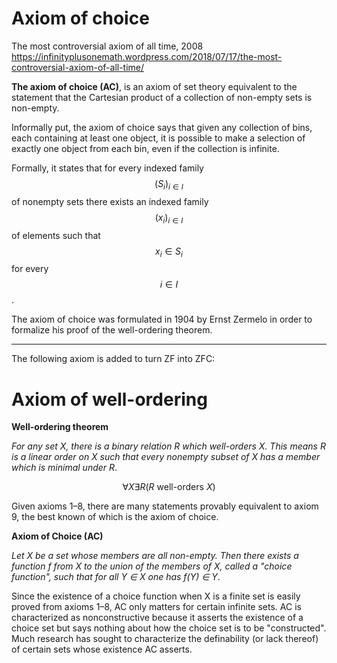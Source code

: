 # Axiom of choice

The most controversial axiom of all time, 2008
https://infinityplusonemath.wordpress.com/2018/07/17/the-most-controversial-axiom-of-all-time/


**The axiom of choice (AC)**, is an axiom of set theory equivalent to the statement that the Cartesian product of a collection of non-empty sets is non-empty.

Informally put, the axiom of choice says that given any collection of bins, each containing at least one object, it is possible to make a selection of exactly one object from each bin, even if the collection is infinite.

Formally, it states that for every indexed family $$(S_{i})_{i\in I}$$ of nonempty sets there exists an indexed family $$(x_{i})_{i\in I}$$ of elements such that $$x_{i}\in S_{i}$$ for every $$i\in I$$.

The axiom of choice was formulated in 1904 by Ernst Zermelo in order to formalize his proof of the well-ordering theorem.

---

The following axiom is added to turn ZF into ZFC:


# Axiom of well-ordering

**Well-ordering theorem**

_For any set X, there is a binary relation R which well-orders X. This means R is a linear order on X such that every nonempty subset of X has a member which is minimal under R_.

$$\forall X\exists R(R { \mbox{ well-orders } } X)$$

Given axioms 1–8, there are many statements provably equivalent to axiom 9, the best known of which is the axiom of choice.


**Axiom of Choice (AC)**

_Let X be a set whose members are all non-empty. Then there exists a function f from X to the union of the members of X, called a "choice function", such that for all Y ∈ X one has f(Y) ∈ Y_.

Since the existence of a choice function when X is a finite set is easily proved from axioms 1–8, AC only matters for certain infinite sets. AC is characterized as nonconstructive because it asserts the existence of a choice set but says nothing about how the choice set is to be "constructed". Much research has sought to characterize the definability (or lack thereof) of certain sets whose existence AC asserts.
